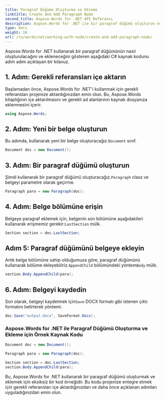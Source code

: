 ```yaml
---
title: Paragraf Düğümü Oluşturma ve Ekleme
linktitle: Create And Add Paragraph Node
second_title: Aspose.Words for .NET API Referansı
description: Aspose.Words for .NET ile bir paragraf düğümü oluşturun ve Word belgelerinize ekleyin.
type: docs
weight: 10
url: /ru/words/net/working-with-node/create-and-add-paragraph-node/
---
```


Aspose.Words for .NET kullanarak bir paragraf düğümünün nasıl oluşturulacağını ve ekleneceğini gösteren aşağıdaki C# kaynak kodunu adım adım açıklayan bir kılavuz.

## 1. Adım: Gerekli referansları içe aktarın
Başlamadan önce, Aspose.Words for .NET'i kullanmak için gerekli referansları projenize aktardığınızdan emin olun. Bu, Aspose.Words kitaplığının içe aktarılmasını ve gerekli ad alanlarının kaynak dosyanıza eklenmesini içerir.

```csharp
using Aspose.Words;
```

## 2. Adım: Yeni bir belge oluşturun
 Bu adımda, kullanarak yeni bir belge oluşturacağız.`Document` sınıf.

```csharp
Document doc = new Document();
```

## 3. Adım: Bir paragraf düğümü oluşturun
 Şimdi kullanarak bir paragraf düğümü oluşturacağız.`Paragraph` class ve belgeyi parametre olarak geçirme.

```csharp
Paragraph para = new Paragraph(doc);
```

## 4. Adım: Belge bölümüne erişin
 Belgeye paragraf eklemek için, belgenin son bölümüne aşağıdakileri kullanarak erişmemiz gerekir:`LastSection` mülk.

```csharp
Section section = doc.LastSection;
```

## Adım 5: Paragraf düğümünü belgeye ekleyin
 Artık belge bölümüne sahip olduğumuza göre, paragraf düğümünü kullanarak bölüme ekleyebiliriz.`AppendChild` bölümündeki yöntem`Body` mülk.

```csharp
section.Body.AppendChild(para);
```

## 6. Adım: Belgeyi kaydedin
 Son olarak, belgeyi kaydetmek için`Save` DOCX formatı gibi istenen çıktı formatını belirterek yöntemi.

```csharp
doc.Save("output.docx", SaveFormat.Docx);
```

### Aspose.Words for .NET ile Paragraf Düğümü Oluşturma ve Ekleme için Örnek Kaynak Kodu

```csharp
Document doc = new Document();

Paragraph para = new Paragraph(doc);

Section section = doc.LastSection;
section.Body.AppendChild(para);

```

Bu, Aspose.Words for .NET kullanarak bir paragraf düğümü oluşturmak ve eklemek için eksiksiz bir kod örneğidir. Bu kodu projenize entegre etmek için gerekli referansları içe aktardığınızdan ve daha önce açıklanan adımları uyguladığınızdan emin olun.